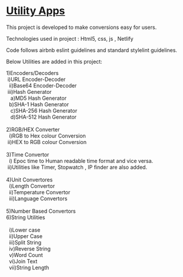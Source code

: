 # [Utility Apps](https://sumedha-utility-app-website.netlify.app/index.html)<br>

This project is developed to make conversions easy for users.<br>

Technologies used in project : Html5, css, js , Netlify<br>

Code follows airbnb eslint guidelines and standard stylelint guidelines.<br>

Below Utilities are added in this project:<br>

  1)Encoders/Decoders<br>
     &nbsp;i)URL Encoder-Decoder<br>
     &nbsp; ii)Base64 Encoder-Decoder<br>
     &nbsp;iii)Hash Generator<br>
         &nbsp;&nbsp; a)MD5 Hash Generator<br>
          &nbsp;&nbsp;b)SHA-1 Hash Generator<br>
         &nbsp;&nbsp; c)SHA-256 Hash Generator<br>
         &nbsp;&nbsp; d)SHA-512 Hash Generator<br><br>
  2)RGB/HEX Converter<br>
     &nbsp; i)RGB to Hex colour Conversion<br>
      &nbsp;ii)HEX to RGB colour Conversion<br><br>
  3)Time Convertor<br>
     &nbsp; i) Epoc time to Human readable time format and vice versa.<br>
      &nbsp;ii)Utilities like Timer, Stopwatch , IP finder are also added.<br><br>
  4)Unit Convertores<br>
     &nbsp; i)Length Convertor<br>
     &nbsp; ii)Temperature Convertor<br>
     &nbsp; iii)Language Convertors<br><br>
 5)Number Based Convertors<br>
 6)String Utilities<br><br>
     &nbsp; i)Lower case<br>
     &nbsp; ii)Upper Case<br>
     &nbsp; iii)Split String<br>
     &nbsp; iv)Reverse String<br>
     &nbsp; v)Word Count<br>
     &nbsp; vi)Join Text<br>
     &nbsp; vii)String Length<br>
